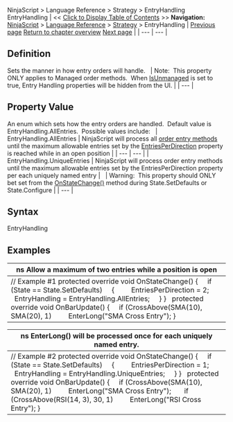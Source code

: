 ﻿
NinjaScript > Language Reference > Strategy > EntryHandling
EntryHandling
| << [Click to Display Table of Contents](entryhandling.md) >> **Navigation:**     [NinjaScript](ninjascript-1.md) > [Language Reference](language_reference_wip-1.md) > [Strategy](strategy-1.md) > EntryHandling | [Previous page](entriesperdirection-1.md) [Return to chapter overview](strategy-1.md) [Next page](execution-1.md) |
| --- | --- |
## Definition
Sets the manner in how entry orders will handle.
 
| Note:  This property ONLY applies to Managed order methods.  When [IsUnmanaged](isunmanaged-1.md) is set to true, Entry Handling properties will be hidden from the UI. |
| --- |

## Property Value
An enum which sets how the entry orders are handled.  Default value is EntryHandling.AllEntries.  Possible values include:
 
| EntryHandling.AllEntries | NinjaScript will process all [order entry methods](order_methods-1.md) until the maximum allowable entries set by the [EntriesPerDirection](entriesperdirection-1.md) property is reached while in an open position |
| --- | --- |
| EntryHandling.UniqueEntries | NinjaScript will process order entry methods until the maximum allowable entries set by the EntriesPerDirection property per each uniquely named entry |
 
| Warning:  This property should ONLY bet set from the [OnStateChange()](onstatechange-1.md) method during State.SetDefaults or State.Configure |
| --- |

## Syntax
EntryHandling
 
## 
## Examples
| ns Allow a maximum of two entries while a position is open |
| --- |
| // Example #1 protected override void OnStateChange()  {      if (State == State.SetDefaults)      {          EntriesPerDirection = 2;          EntryHandling = EntryHandling.AllEntries;      } }   protected override void OnBarUpdate()  {      if (CrossAbove(SMA(10), SMA(20), 1)          EnterLong("SMA Cross Entry"); } |

| ns EnterLong() will be processed once for each uniquely named entry. |
| --- |
| // Example #2 protected override void OnStateChange() {      if (State == State.SetDefaults)      {          EntriesPerDirection = 1;          EntryHandling = EntryHandling.UniqueEntries;      } }   protected override void OnBarUpdate() {      if (CrossAbove(SMA(10), SMA(20), 1)          EnterLong("SMA Cross Entry");        if (CrossAbove(RSI(14, 3), 30, 1)          EnterLong("RSI Cross Entry"); } |

